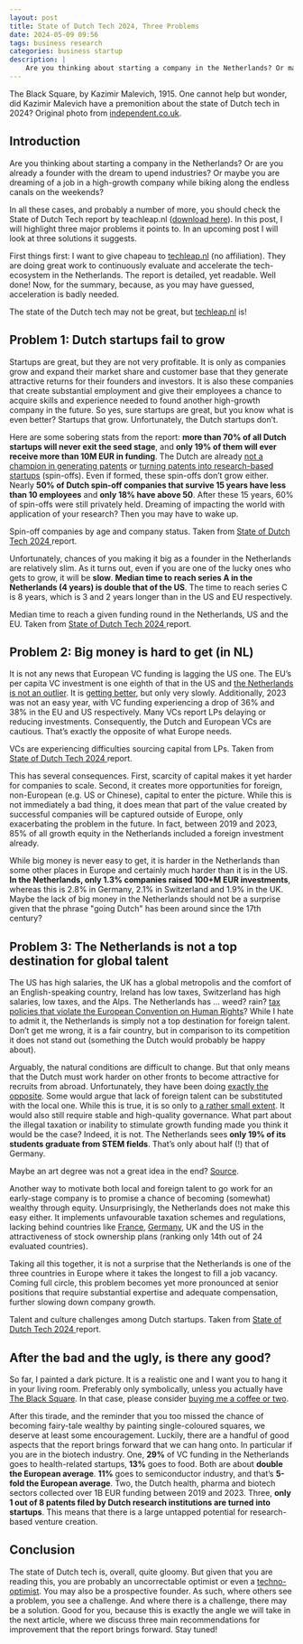 ```yaml
---
layout: post
title: State of Dutch Tech 2024, Three Problems
date: 2024-05-09 09:56
tags: business research
categories: business startup
description: |
    Are you thinking about starting a company in the Netherlands? Or maybe you are dreaming of working for one that grows rapidly? Or perhaps you are a founder with the dream to upend industries? In all these cases, and a number of more, you should check the State of Dutch Tech report by teachleap.nl. In this post I will highlight three major problems it points to …
---
```

<div class="img_row"> <img class="col three" src="{{ site.baseurl }}/img/theblacksquare.png" alt="" title="Header"/> </div>
<div class="col three caption">The Black Square, by Kazimir Malevich, 1915. One cannot help but wonder, did Kazimir Malevich have a premonition about the state of Dutch tech in 2024? Original photo from <a href="https://www.independent.co.uk/arts-entertainment/art/features/kasimir-malevichs-black-square-what-does-it-say-to-you-9608316.html">independent.co.uk</a>.</div>

## Introduction

Are you thinking about starting a company in the Netherlands? Or are you already a founder with the dream to upend industries? Or maybe you are dreaming of a job in a high-growth company while biking along the endless canals on the weekends?

In all these cases, and probably a number of more, you should check the State of Dutch Tech report by teachleap.nl ([download here](https://techleap.nl/report/state-of-dutch-tech-report-2024/)). In this post, I will highlight three major problems it points to. In an upcoming post I will look at three solutions it suggests.

First things first: I want to give chapeau to [techleap.nl](https://techleap.nl/who-we-are/) (no affiliation). They are doing great work to continuously evaluate and accelerate the tech-ecosystem in the Netherlands. The report is detailed, yet readable. Well done! Now, for the summary, because, as you may have guessed, acceleration is badly needed.

<div class="img_row"> <img class="col three" src="{{ site.baseurl }}/img/stateofDutchTech.png" alt="" title="Header"/> </div>
<div class="col three caption">The state of the Dutch tech may not be great, but <a href="https://techleap.nl/">techleap.nl</a> is!</div>

## Problem 1: Dutch startups fail to grow

Startups are great, but they are not very profitable. It is only as companies grow and expand their market share and customer base that they generate attractive returns for their founders and investors. It is also these companies that create substantial employment and give their employees a chance to acquire skills and experience needed to found another high-growth company in the future. So yes, sure startups are great, but you know what is even better? Startups that grow. Unfortunately, the Dutch startups don’t.

Here are some sobering stats from the report: **more than 70% of all Dutch startups will never exit the seed stage**, and **only 19% of them will ever receive more than 10M EUR in funding**. The Dutch are already [not a champion in generating patents](https://ourworldindata.org/grapher/patent-applications-per-million) or [turning patents into research-based startups](https://www.spinout.fyi/blog/data-launch-v2) (spin-offs). Even if formed, these spin-offs don’t grow either. Nearly **50% of Dutch spin-off companies that survive 15 years have less than 10 employees** and **only 18% have above 50**. After these 15 years, 60% of spin-offs were still privately held. Dreaming of impacting the world with application of your research? Then you may have to wake up.

<div class="img_row"> <img class="col three" src="{{ site.baseurl }}/img/stateofDutchTech_noofemployees.png" alt="" title="Header"/> </div>
<div class="col three caption">Spin-off companies by age and company status. Taken from <a href="https://techleap.nl/report/state-of-dutch-tech-report-2024/">State of Dutch Tech 2024 </a> report.</div>

Unfortunately, chances of you making it big as a founder in the Netherlands are relatively slim. As it turns out, even if you are one of the lucky ones who gets to grow, it will be __slow__. **Median time to reach series A in the Netherlands (4 years) is double that of the US**. The time to reach series C is 8 years, which is 3 and 2 years longer than in the US and EU respectively.

<div class="img_row"> <img class="col three" src="{{ site.baseurl }}/img/stateofDutchTech_fundingrounds.png" alt="" title="Header"/> </div>
<div class="col three caption">Median time to reach a given funding round in the Netherlands, US and the EU. Taken from <a href="https://techleap.nl/report/state-of-dutch-tech-report-2024/">State of Dutch Tech 2024 </a> report.</div>

## Problem 2: Big money is hard to get (in NL)

It is not any news that European VC funding is lagging the US one. The EU’s per capita VC investment is one eighth of that in the US and [the Netherlands is not an outlier](https://pitchbook.com/news/articles/singapore-vc-funding-per-capita-2023). It is [getting better](https://stateofeuropeantech.com/reading-tracks/soet-in-5-minutes#C0-0-new-startup-formation), but only very slowly. Additionally, 2023 was not an easy year, with VC funding experiencing a drop of 36% and 38% in the EU and US respectively. Many VCs report LPs delaying or reducing investments. Consequently, the Dutch and European VCs are cautious. That’s exactly the opposite of what Europe needs.

<div class="img_row"> <img class="col three" src="{{ site.baseurl }}/img/stateofDutchTech_reluctantvc.png" alt="" title="Header"/> </div>
<div class="col three caption">VCs are experiencing difficulties sourcing capital from LPs. Taken from <a href="https://techleap.nl/report/state-of-dutch-tech-report-2024/">State of Dutch Tech 2024 </a> report.</div>

This has several consequences. First, scarcity of capital makes it yet harder for companies to scale. Second, it creates more opportunities for foreign, non-European (e.g. US or Chinese), capital to enter the picture. While this is not immediately a bad thing, it does mean that part of the value created by successful companies will be captured outside of Europe, only exacerbating the problem in the future. In fact, between 2019 and 2023, 85% of all growth equity in the Netherlands included a foreign investment already.

While big money is never easy to get, it is harder in the Netherlands than some other places in Europe and certainly much harder than it is in the US. **In the Netherlands, only 1.3% companies raised 100+M EUR investments**, whereas this is 2.8% in Germany, 2.1% in Switzerland and 1.9% in the UK. Maybe the lack of big money in the Netherlands should not be a surprise given that the phrase "going Dutch" has been around since the 17th century?

## Problem 3: The Netherlands is not a top destination for global talent

The US has high salaries, the UK has a global metropolis and the comfort of an English-speaking country, Ireland has low taxes, Switzerland has high salaries, low taxes, and the Alps. The Netherlands has … weed? rain? [tax policies that violate the European Convention on Human Rights](https://www.pwc.nl/en/insights-and-publications/tax-news/income/box-3-compensation-until-2024--new-system-from-2025.html)? While I hate to admit it, the Netherlands is simply not a top destination for foreign talent. Don’t get me wrong, it is a fair country, but in comparison to its competition it does not stand out (something the Dutch would probably be happy about).

Arguably, the natural conditions are difficult to change. But that only means that the Dutch must work harder on other fronts to become attractive for recruits from abroad. Unfortunately, they have been doing [exactly the opposite](https://expatax.nl/the-30-ruling-in-2024-what-has-changed/). Some would argue that lack of foreign talent can be substituted with the local one. While this is true, it is so only to [a rather small extent](https://www.mckinsey.com/capabilities/mckinsey-digital/our-insights/reinventing-the-european-economy-from-within). It would also still require stable and high-quality governance. What part about the illegal taxation or inability to stimulate growth funding made you think it would be the case? Indeed, it is not. The Netherlands sees **only 19% of its students graduate from STEM fields**. That’s only about half (!) that of Germany.

<div class="img_row"> <img class="col three" src="{{ site.baseurl }}/img/artdegreecomics.jpeg" alt="" title="Header"/> </div>
<div class="col three caption">Maybe an art degree was not a great idea in the end? <a href="https://www.memedroid.com/memes/detail/1520310">Source</a>.</div>

Another way to motivate both local and foreign talent to go work for an early-stage company is to promise a chance of becoming (somewhat) wealthy through equity. Unsurprisingly, the Netherlands does not make this easy either. It implements unfavourable taxation schemes and regulations, lacking behind countries like [France](https://techcrunch.com/2023/10/24/france-wants-to-boost-angel-investment-by-copying-uks-investment-schemes/), [Germany](https://sifted.eu/articles/germany-startup-esop-rule-changes), UK and the US in the attractiveness of stock ownership plans (ranking only 14th out of 24 evaluated countries).

Taking all this together, it is not a surprise that the Netherlands is one of the three countries in Europe where it takes the longest to fill a job vacancy. Coming full circle, this problem becomes yet more pronounced at senior positions that require substantial expertise and adequate compensation, further slowing down company growth.

<div class="img_row"> <img class="col three" src="{{ site.baseurl }}/img/stateofDutchTech_talentchallenges.png" alt="" title="Header"/> </div>
<div class="col three caption">Talent and culture challenges among Dutch startups. Taken from <a href="https://techleap.nl/report/state-of-dutch-tech-report-2024/">State of Dutch Tech 2024 </a> report. </div>

## After the bad and the ugly, is there any good?

So far, I painted a dark picture. It is a realistic one and I want you to hang it in your living room. Preferably only symbolically, unless you actually have [The Black Square](https://www.wikiart.org/en/kazimir-malevich/black-square-1915). In that case, please consider [buying me a coffee or two](https://www.gofundme.com/f/empower-dutch-leadership-support-our-journey-to-the-2024-al).

After this tirade, and the reminder that you too missed the chance of becoming fairy-tale wealthy by painting single-coloured squares, we deserve at least some encouragement. Luckily, there are a handful of good aspects that the report brings forward that we can hang onto. In particular if you are in the biotech industry. One, **29%** of VC funding in the Netherlands goes to health-related startups, **13%** goes to food. Both are about **double the European average**. **11%** goes to semiconductor industry, and that’s **5-fold the European average**. Two, the Dutch health, pharma and biotech sectors collected over 1B EUR funding between 2019 and 2023. Three, **only 1 out of 8 patents filed by Dutch research institutions are turned into startups**. This means that there is a large untapped potential for research-based venture creation.
 
## Conclusion

The state of Dutch tech is, overall, quite gloomy. But given that you are reading this, you are probably an uncorrectable optimist or even a [techno-optimist](https://vitalik.eth.limo/general/2023/11/27/techno_optimism.html). You may also be a prospective founder. As such, where others see a problem, you see a challenge. And where there is a challenge, there may be a solution. Good for you, because this is exactly the angle we will take in the next article, where we discuss three main recommendations for improvement that the report brings forward. Stay tuned!

